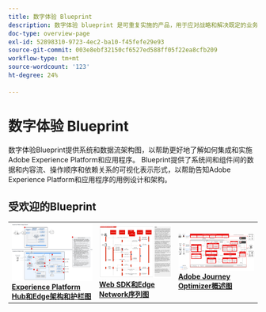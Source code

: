 ```yaml
---
title: 数字体验 Blueprint
description: 数字体验 blueprint 是可重复实施的产品，用于应对战略和解决既定的业务问题。它们可加快实现价值的速度，并提供快速成功之路。
doc-type: overview-page
exl-id: 52898310-9723-4ec2-ba10-f45fefe29e93
source-git-commit: 003e8ebf32150cf6527ed588ff05f22ea8cfb209
workflow-type: tm+mt
source-wordcount: '123'
ht-degree: 24%

---
```


# 数字体验 Blueprint

数字体验Blueprint提供系统和数据流架构图，以帮助更好地了解如何集成和实施Adobe Experience Platform和应用程序。 Blueprint提供了系统间和组件间的数据和内容流、操作顺序和依赖关系的可视化表示形式，以帮助告知Adobe Experience Platform和应用程序的用例设计和架构。

## 受欢迎的Blueprint

<table>
<tr>
  <td>
    <a href="experience-platform/guardrails.md">
      <img alt="Experience Platform中心和Edge架构" src="experience-platform/assets/aep_edge_hub_latency_v1.svg" />
    </a>
    <div>
      <a href="experience-platform/guardrails.md">
    <strong>Experience Platform Hub和Edge架构和护栏图</strong>
    </a>
    </div>
  </td>
   <td>
    <a href="experience-platform/deployment/websdk.md">
      <img alt="Edge序列图" src="experience-platform/deployment/assets/web_sdk_sequence.svg" />
    </a>
    <div>
      <a href="experience-platform/deployment/websdk.md">
    <strong>Web SDK和Edge Network序列图</strong>
    </a>
    </div>
  </td>
  <td>
    <a href="customer-journeys/journey-optimizer/journey-optimizer-overview.md">
      <img alt="Journey Optimizer概述图" src="customer-journeys/journey-optimizer/images/ajo-architecture.svg" />
    </a>
    <div>
      <a href="customer-journeys/journey-optimizer/journey-optimizer-overview.md">
    <strong>Adobe Journey Optimizer概述图</strong>
    </a>
    </div>
  </td>
</tr>
</table>

</div>